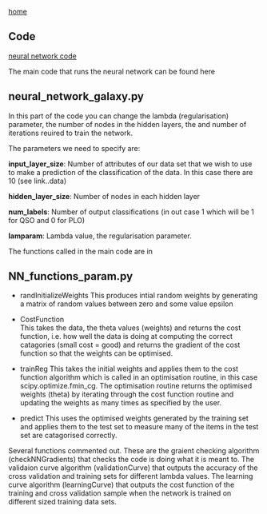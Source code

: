 [home](#home)

## Code 

[neural network code](https://github.com/angelajburden/QSO_neural_network)

The main code that runs the neural network can be found here
 
## neural_network_galaxy.py

In this part of the code you can change the lambda (regularisation) parameter, the number of nodes in the hidden layers, the and number of iterations reuired to train the network.   

The parameters we need to specify are:

**input_layer_size**: Number of attributes of our data set that we wish to use to make a prediction of the classification of the data. In this case there are 10 (see link..data)

**hidden_layer_size**: Number of nodes in each hidden layer

**num_labels**: Number of output classifications (in out case 1 which will be 1 for QSO and 0 for PLO)

**lamparam**: Lambda value, the regularisation parameter.

The functions called in the main code are in

## NN_functions_param.py

+ randInitializeWeights
This produces intial random weights by generating a matrix of random values between zero and some value epsilon

+ CostFunction        
This takes the data, the theta values (weights) and returns the cost function, i.e. how well the data is doing at computing the correct catagories (small cost = good) and returns the gradient of the cost function so that the weights can be optimised.

+ trainReg
This takes the initial weights and applies them to the cost function algorithm which is called in an optimisation routine, 
in this case scipy.optimize.fmin_cg. The optimisation routine returns the optimised weights (theta) by iterating through the cost function routine and updating the weights as many times as specified by the user.

+ predict
This uses the optimised weights generated by the training set and applies them to the test set to measure many of the items in the test set are catagorised correctly. 

    
Several functions commented out. These are the graient checking algorithm (checkNNGradients) that checks the code is doing what it is meant to. The validaion curve algorithm (validationCurve) that outputs the accuracy of the cross validation and training sets for different lambda values. The learning curve algorithm (learningCurve) that outputs the cost function of the training and cross validation sample when the network is trained on different sized training data sets.
